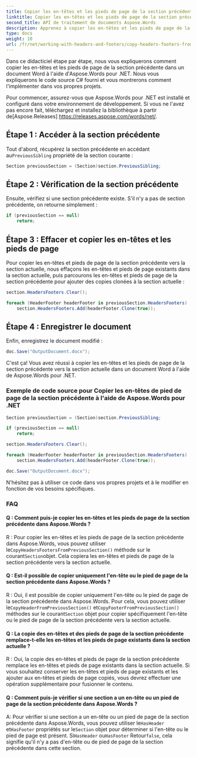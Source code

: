 ```yaml
---
title: Copier les en-têtes et les pieds de page de la section précédente
linktitle: Copier les en-têtes et les pieds de page de la section précédente
second_title: API de traitement de documents Aspose.Words
description: Apprenez à copier les en-têtes et les pieds de page de la section précédente dans les documents Word à l'aide d'Aspose.Words pour .NET.
type: docs
weight: 10
url: /fr/net/working-with-headers-and-footers/copy-headers-footers-from-previous-section/
---
```


Dans ce didacticiel étape par étape, nous vous expliquerons comment copier les en-têtes et les pieds de page de la section précédente dans un document Word à l'aide d'Aspose.Words pour .NET. Nous vous expliquerons le code source C# fourni et vous montrerons comment l'implémenter dans vos propres projets.

 Pour commencer, assurez-vous que Aspose.Words pour .NET est installé et configuré dans votre environnement de développement. Si vous ne l'avez pas encore fait, téléchargez et installez la bibliothèque à partir de[Aspose.Releases] https://releases.aspose.com/words/net/.

## Étape 1 : Accéder à la section précédente

 Tout d'abord, récupérez la section précédente en accédant au`PreviousSibling` propriété de la section courante :

```csharp
Section previousSection = (Section)section.PreviousSibling;
```

## Étape 2 : Vérification de la section précédente

Ensuite, vérifiez si une section précédente existe. S'il n'y a pas de section précédente, on retourne simplement :

```csharp
if (previousSection == null)
    return;
```

## Étape 3 : Effacer et copier les en-têtes et les pieds de page

Pour copier les en-têtes et pieds de page de la section précédente vers la section actuelle, nous effaçons les en-têtes et pieds de page existants dans la section actuelle, puis parcourons les en-têtes et pieds de page de la section précédente pour ajouter des copies clonées à la section actuelle :

```csharp
section.HeadersFooters.Clear();

foreach (HeaderFooter headerFooter in previousSection.HeadersFooters)
    section.HeadersFooters.Add(headerFooter.Clone(true));
```

## Étape 4 : Enregistrer le document

Enfin, enregistrez le document modifié :

```csharp
doc.Save("OutputDocument.docx");
```

C'est ça! Vous avez réussi à copier les en-têtes et les pieds de page de la section précédente vers la section actuelle dans un document Word à l'aide de Aspose.Words pour .NET.

### Exemple de code source pour Copier les en-têtes de pied de page de la section précédente à l'aide de Aspose.Words pour .NET

```csharp
Section previousSection = (Section)section.PreviousSibling;

if (previousSection == null)
    return;

section.HeadersFooters.Clear();

foreach (HeaderFooter headerFooter in previousSection.HeadersFooters)
    section.HeadersFooters.Add(headerFooter.Clone(true));

doc.Save("OutputDocument.docx");
```

N'hésitez pas à utiliser ce code dans vos propres projets et à le modifier en fonction de vos besoins spécifiques.

### FAQ

#### Q : Comment puis-je copier les en-têtes et les pieds de page de la section précédente dans Aspose.Words ?

 R : Pour copier les en-têtes et les pieds de page de la section précédente dans Aspose.Words, vous pouvez utiliser le`CopyHeadersFootersFromPreviousSection()` méthode sur le courant`Section`objet. Cela copiera les en-têtes et pieds de page de la section précédente vers la section actuelle.

#### Q : Est-il possible de copier uniquement l'en-tête ou le pied de page de la section précédente dans Aspose.Words ?

 R : Oui, il est possible de copier uniquement l'en-tête ou le pied de page de la section précédente dans Aspose.Words. Pour cela, vous pouvez utiliser le`CopyHeaderFromPreviousSection()` et`CopyFooterFromPreviousSection()` méthodes sur le courant`Section` objet pour copier spécifiquement l'en-tête ou le pied de page de la section précédente vers la section actuelle.

#### Q : La copie des en-têtes et des pieds de page de la section précédente remplace-t-elle les en-têtes et les pieds de page existants dans la section actuelle ?

R : Oui, la copie des en-têtes et pieds de page de la section précédente remplace les en-têtes et pieds de page existants dans la section actuelle. Si vous souhaitez conserver les en-têtes et pieds de page existants et les ajouter aux en-têtes et pieds de page copiés, vous devrez effectuer une opération supplémentaire pour fusionner le contenu.

#### Q : Comment puis-je vérifier si une section a un en-tête ou un pied de page de la section précédente dans Aspose.Words ?

A: Pour vérifier si une section a un en-tête ou un pied de page de la section précédente dans Aspose.Words, vous pouvez utiliser le`HasHeader` et`HasFooter` propriétés sur le`Section` objet pour déterminer si l'en-tête ou le pied de page est présent. Si`HasHeader` ou`HasFooter` Retour`false`, cela signifie qu'il n'y a pas d'en-tête ou de pied de page de la section précédente dans cette section.